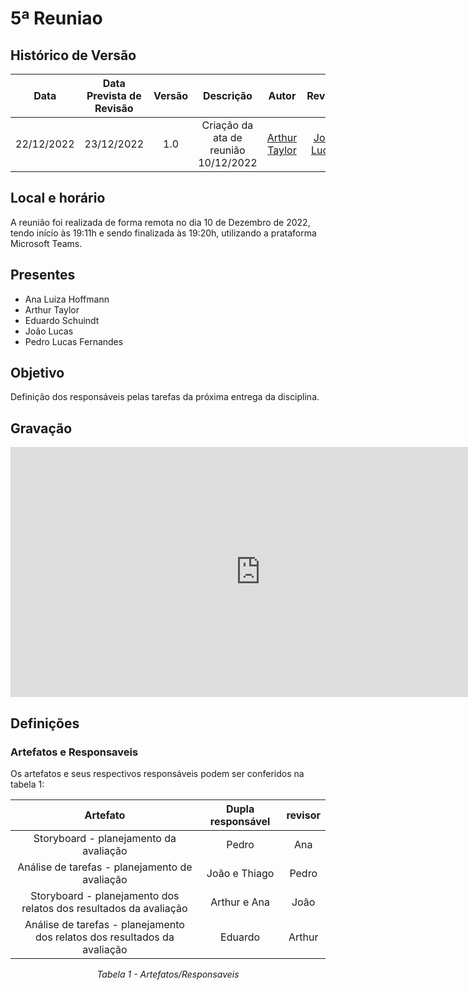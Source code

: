 # 5ª Reuniao

## Histórico de Versão
|Data|Data Prevista de Revisão|Versão|Descrição|Autor|Revisor|
| :----------: |:-----------:| :------: | :-----------: | :---------: |:---------: |
|22/12/2022|23/12/2022|1.0|Criação da ata de reunião 10/12/2022|[Arthur Taylor](https://github.com/Eruel6)| [João Lucas](https://github.com/HacKairos) |


## Local e horário

A reunião foi realizada de forma remota no dia 10 de Dezembro de 2022, tendo início às 19:11h e sendo finalizada às 19:20h, utilizando a prataforma Microsoft Teams.

## Presentes

- Ana Luiza Hoffmann
- Arthur Taylor
- Eduardo Schuindt
- João Lucas
- Pedro Lucas Fernandes

## Objetivo
Definição dos responsáveis pelas tarefas da próxima entrega da disciplina.

## Gravação

<center>
<iframe width="800" height="400" src="https://www.youtube-nocookie.com/embed/Q6v778ikpow" frameborder="0" allow="accelerometer; autoplay; clipboard-write; encrypted-media; gyroscope; picture-in-picture" allowfullscreen></iframe>
</center>

## Definições

### Artefatos e Responsaveis
Os artefatos e seus respectivos responsáveis podem ser conferidos na tabela 1:

<center>

| Artefato | Dupla responsável | revisor
| :-: | :-: | :-:
| Storyboard - planejamento da avaliação | Pedro | Ana
| Análise de tarefas - planejamento de avaliação  | João e Thiago |  Pedro
| Storyboard - planejamento dos relatos dos resultados da avaliação | Arthur e Ana |  João
| Análise de tarefas - planejamento dos relatos dos resultados da avaliação | Eduardo |  Arthur

*Tabela 1 - Artefatos/Responsaveis*

</center>
